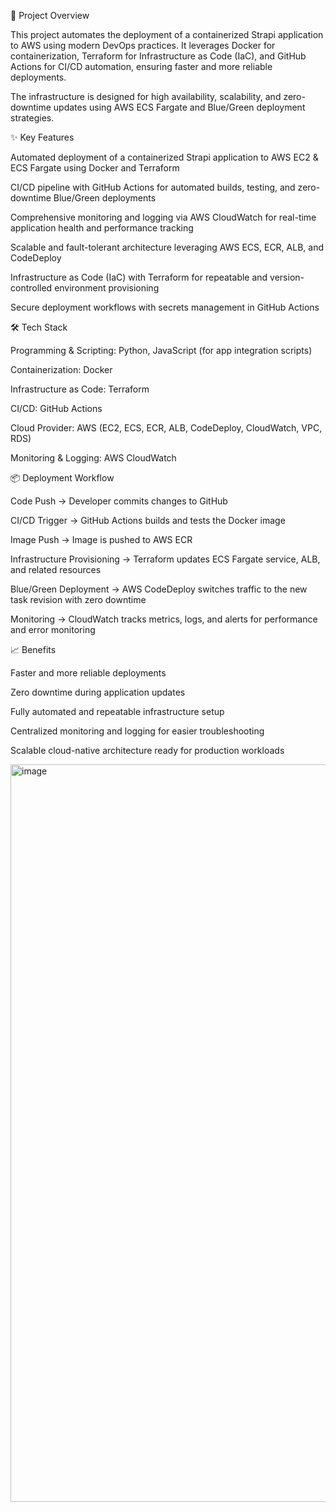 🚀 Project Overview

This project automates the deployment of a containerized Strapi application to AWS using modern DevOps practices. It leverages Docker for containerization, Terraform for Infrastructure as Code (IaC), and GitHub Actions for CI/CD automation, ensuring faster and more reliable deployments.

The infrastructure is designed for high availability, scalability, and zero-downtime updates using AWS ECS Fargate and Blue/Green deployment strategies.

✨ Key Features

Automated deployment of a containerized Strapi application to AWS EC2 & ECS Fargate using Docker and Terraform

CI/CD pipeline with GitHub Actions for automated builds, testing, and zero-downtime Blue/Green deployments

Comprehensive monitoring and logging via AWS CloudWatch for real-time application health and performance tracking

Scalable and fault-tolerant architecture leveraging AWS ECS, ECR, ALB, and CodeDeploy

Infrastructure as Code (IaC) with Terraform for repeatable and version-controlled environment provisioning

Secure deployment workflows with secrets management in GitHub Actions

🛠️ Tech Stack

Programming & Scripting: Python, JavaScript (for app integration scripts)

Containerization: Docker

Infrastructure as Code: Terraform

CI/CD: GitHub Actions

Cloud Provider: AWS (EC2, ECS, ECR, ALB, CodeDeploy, CloudWatch, VPC, RDS)

Monitoring & Logging: AWS CloudWatch

📦 Deployment Workflow

Code Push → Developer commits changes to GitHub

CI/CD Trigger → GitHub Actions builds and tests the Docker image

Image Push → Image is pushed to AWS ECR

Infrastructure Provisioning → Terraform updates ECS Fargate service, ALB, and related resources

Blue/Green Deployment → AWS CodeDeploy switches traffic to the new task revision with zero downtime

Monitoring → CloudWatch tracks metrics, logs, and alerts for performance and error monitoring

📈 Benefits

Faster and more reliable deployments

Zero downtime during application updates

Fully automated and repeatable infrastructure setup

Centralized monitoring and logging for easier troubleshooting

Scalable cloud-native architecture ready for production workloads


<img width="1979" height="1180" alt="image" src="https://github.com/user-attachments/assets/ab506fc1-bd24-425e-8324-46e8e7e4dd97" />


